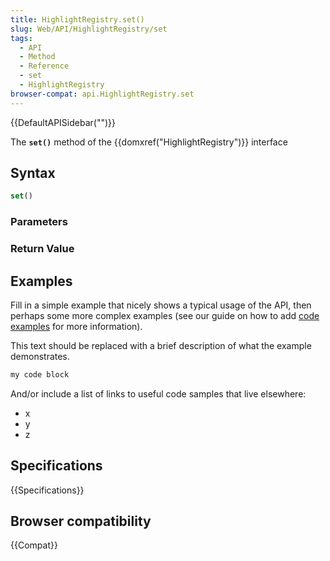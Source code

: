 ```yaml
---
title: HighlightRegistry.set()
slug: Web/API/HighlightRegistry/set
tags:
  - API
  - Method
  - Reference
  - set
  - HighlightRegistry
browser-compat: api.HighlightRegistry.set
---
```

{{DefaultAPISidebar("")}}

The **`set()`** method of the {{domxref("HighlightRegistry")}} interface 

## Syntax

```js
set()
```

### Parameters



### Return Value



## Examples

Fill in a simple example that nicely shows a typical usage of the API, then perhaps some more complex examples (see our guide on how to add [code examples](/en-US/docs/MDN/Contribute/Structures/Code_examples) for more information).

This text should be replaced with a brief description of what the example demonstrates.

```js
my code block
```

And/or include a list of links to useful code samples that live elsewhere:

*   x
*   y
*   z

## Specifications

{{Specifications}}

## Browser compatibility

{{Compat}}

